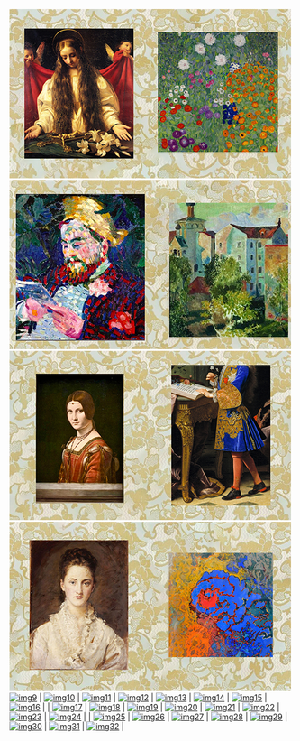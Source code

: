 
<!-- Image Map Generated by http://www.image-map.net/ -->

[![img1](https://raw.githubusercontent.com/Ravaill-hack/Ravaill-hack/refs/heads/main/A1.jpg)](https://lien1.com)[![img2](https://raw.githubusercontent.com/Ravaill-hack/Ravaill-hack/refs/heads/main/B1.jpg)](https://lien2.com)[![img3](https://raw.githubusercontent.com/Ravaill-hack/Ravaill-hack/refs/heads/main/C1.jpg)](https://lien3.com)[![img4](https://raw.githubusercontent.com/Ravaill-hack/Ravaill-hack/refs/heads/main/D1.jpg)](https://lien4.com)[![img5](https://raw.githubusercontent.com/Ravaill-hack/Ravaill-hack/refs/heads/main/E1.jpg)](https://lien5.com)[![img6](https://raw.githubusercontent.com/Ravaill-hack/Ravaill-hack/refs/heads/main/F1.jpg)](https://lien6.com)[![img7](https://raw.githubusercontent.com/Ravaill-hack/Ravaill-hack/refs/heads/main/G1.jpg)](https://lien7.com)[![img8](https://raw.githubusercontent.com/Ravaill-hack/Ravaill-hack/refs/heads/main/H1.jpg)](https://lien8.com)[![img9](https://via.placeholder.com/50)](https://lien9.com) | [![img10](https://via.placeholder.com/50)](https://lien10.com) | [![img11](https://via.placeholder.com/50)](https://lien11.com) | [![img12](https://via.placeholder.com/50)](https://lien12.com) | [![img13](https://via.placeholder.com/50)](https://lien13.com) | [![img14](https://via.placeholder.com/50)](https://lien14.com) | [![img15](https://via.placeholder.com/50)](https://lien15.com) | [![img16](https://via.placeholder.com/50)](https://lien16.com) |
| [![img17](https://via.placeholder.com/50)](https://lien17.com) | [![img18](https://via.placeholder.com/50)](https://lien18.com) | [![img19](https://via.placeholder.com/50)](https://lien19.com) | [![img20](https://via.placeholder.com/50)](https://lien20.com) | [![img21](https://via.placeholder.com/50)](https://lien21.com) | [![img22](https://via.placeholder.com/50)](https://lien22.com) | [![img23](https://via.placeholder.com/50)](https://lien23.com) | [![img24](https://via.placeholder.com/50)](https://lien24.com) |
| [![img25](https://via.placeholder.com/50)](https://lien25.com) | [![img26](https://via.placeholder.com/50)](https://lien26.com) | [![img27](https://via.placeholder.com/50)](https://lien27.com) | [![img28](https://via.placeholder.com/50)](https://lien28.com) | [![img29](https://via.placeholder.com/50)](https://lien29.com) | [![img30](https://via.placeholder.com/50)](https://lien30.com) | [![img31](https://via.placeholder.com/50)](https://lien31.com) | [![img32](https://via.placeholder.com/50)](https://lien32.com) |


<!--
[![Anurag's GitHub stats](https://github-readme-stats.vercel.app/api?username=Ravaill-hack&show_icons=true&theme=radical)](https://github.com/anuraghazra/github-readme-stats)

<h1 align="center">Salut, moi c'est Ton Prénom 👋</h1>
<p align="center">Bienvenue sur mon GitHub ! Voici un aperçu interactif de mes projets 👇</p>

<p align="center">
  <img src="portfolio-map.png" usemap="#projects" alt="Mes projets" width="800">
</p>

<map name="projects">
  <area shape="rect" coords="50,50,150,150" href="https://github.com/tonpseudo/projet1" alt="Projet 1" />
  <area shape="rect" coords="200,50,300,150" href="https://github.com/tonpseudo/projet2" alt="Projet 2" />
  <area shape="rect" coords="350,50,450,150" href="https://github.com/tonpseudo/projet3" alt="Projet 3" />
  Ajoute autant de zones que nécessaire
</map>

---

🎨 **Chaque icône est cliquable !**
N'hésite pas à explorer mes projets en cliquant sur l'image ci-dessus.



**Ravaill-hack/Ravaill-hack** is a ✨ _special_ ✨ repository because its `README.md` (this file) appears on your GitHub profile.

Here are some ideas to get you started:

- 🔭 I’m currently working on ...
- 🌱 I’m currently learning ...
- 👯 I’m looking to collaborate on ...
- 🤔 I’m looking for help with how to make seitan
- 💬 Ask me about 19th century architecture
- 📫 How to reach me: ...
- ⚡ Fun fact: ...
-->
